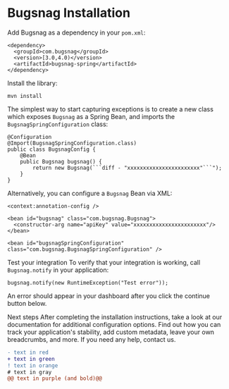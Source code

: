 
Bugsnag Installation
====================


Add Bugsnag as a dependency in your `pom.xml`:
```
<dependency>
  <groupId>com.bugsnag</groupId>
  <version>[3.0,4.0)</version>
  <artifactId>bugsnag-spring</artifactId>
</dependency>
```

Install the library:

```
mvn install
```

The simplest way to start capturing exceptions is to create a new class which exposes `Bugsnag` as a Spring Bean, and imports the `BugsnagSpringConfiguration` class:

```
@Configuration
@Import(BugsnagSpringConfiguration.class)
public class BugsnagConfig {
    @Bean
    public Bugsnag bugsnag() {
        return new Bugsnag(```diff - "xxxxxxxxxxxxxxxxxxxxxxx"```");
    }
}
```

Alternatively, you can configure a `Bugsnag` Bean via XML:

```
<context:annotation-config />

<bean id="bugsnag" class="com.bugsnag.Bugsnag">
  <constructor-arg name="apiKey" value="xxxxxxxxxxxxxxxxxxxxxxx"/>
</bean>

<bean id="bugsnagSpringConfiguration" class="com.bugsnag.BugsnagSpringConfiguration" />
```

Test your integration
To verify that your integration is working, call `Bugsnag.notify` in your application:
```
bugsnag.notify(new RuntimeException("Test error"));
```
An error should appear in your dashboard after you click the continue button below.

Next steps
After completing the installation instructions, take a look at our documentation for additional configuration options. Find out how you can track your application's stability, add custom metadata, leave your own breadcrumbs, and more. If you need any help, contact us.

```diff
- text in red
+ text in green
! text in orange
# text in gray
@@ text in purple (and bold)@@
```
